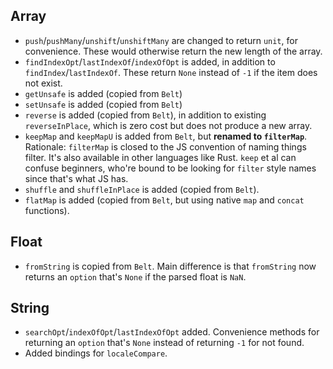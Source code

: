 ## Array

- `push`/`pushMany`/`unshift`/`unshiftMany` are changed to return `unit`, for convenience. These would otherwise return the new length of the array.
- `findIndexOpt`/`lastIndexOf`/`indexOfOpt` is added, in addition to `findIndex`/`lastIndexOf`. These return `None` instead of `-1` if the item does not exist.
- `getUnsafe` is added (copied from `Belt`)
- `setUnsafe` is added (copied from `Belt`)
- `reverse` is added (copied from `Belt`), in addition to existing `reverseInPlace`, which is zero cost but does not produce a new array.
- `keepMap` and `keepMapU` is added from `Belt`, but **renamed to `filterMap`**. Rationale: `filterMap` is closed to the JS convention of naming things filter. It's also available in other languages like Rust. `keep` et al can confuse beginners, who're bound to be looking for `filter` style names since that's what JS has.
- `shuffle` and `shuffleInPlace` is added (copied from `Belt`).
- `flatMap` is added (copied from `Belt`, but using native `map` and `concat` functions).

## Float

- `fromString` is copied from `Belt`. Main difference is that `fromString` now returns an `option` that's `None` if the parsed float is `NaN`.

## String

- `searchOpt`/`indexOfOpt`/`lastIndexOfOpt` added. Convenience methods for returning an `option` that's `None` instead of returning `-1` for not found.
- Added bindings for `localeCompare`.
